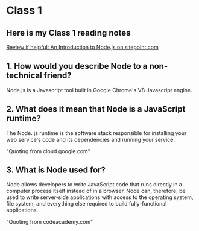 # Class 1

## Here is my Class 1 reading notes

[Review if helpful: An Introduction to Node.js on sitepoint.com](https://www.sitepoint.com/an-introduction-to-node-js)

## 1. How would you describe Node to a non-technical friend?

Node.js is a Javascript tool built in Google Chrome's V8 Javascript engine. 

## 2. What does it mean that Node is a JavaScript runtime?
The Node. js runtime is the software stack responsible for installing your web service's code and its dependencies and running your service.

"Quoting from cloud.google.com"


## 3. What is Node used for?

Node allows developers to write JavaScript code that runs directly in a computer process itself instead of in a browser. Node can, therefore, be used to write server-side applications with access to the operating system, file system, and everything else required to build fully-functional applications.

"Quoting from codeacademy.com"